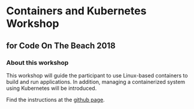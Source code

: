 # Containers and Kubernetes Workshop  
## for Code On The Beach 2018  

### About this workshop  
This workshop will guide the participant to use Linux-based containers to build and run applications. In addition, managing a containerized system using Kubernetes will be introduced.

Find the instructions at the [github page](https://donschenck.github.io/containers-k8s-workshop/).
